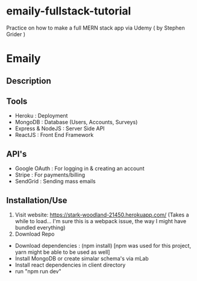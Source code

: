 # emaily-fullstack-tutorial
Practice on how to make a full MERN stack app via Udemy ( by Stephen Grider )

# Emaily

## Description

## Tools
- Heroku : Deployment
- MongoDB : Database (Users, Accounts, Surveys)
- Express & NodeJS : Server Side API
- ReactJS : Front End Framework

## API's
- Google OAuth : For logging in & creating an account
- Stripe : For payments/billing
- SendGrid : Sending mass emails

## Installation/Use
1. Visit website: https://stark-woodland-21450.herokuapp.com/ (Takes a while to load... I'm sure this is a webpack issue, the way I might have bundled everything) 
2. Download Repo
- Download dependencies : (npm install) [npm was used for this project, yarn might be able to be used as well]
- Install MongoDB or create simalar schema's via mLab
- Install react dependencies in client directory
- run "npm run dev"
